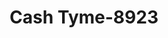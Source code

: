 ---
f_zip-code: 36093
f_state-code: AL
title: Cash Tyme-8923
f_phone: 334-514-9651
f_city-only: Wetumpka
f_address: 738 Us Highway 231 Wetumpka
f_location-unique-id: '8923'
slug: cash-tyme-8923
updated-on: '2024-05-30T13:46:58.046Z'
created-on: '2024-05-30T13:36:59.803Z'
published-on: '2024-05-30T13:54:32.469Z'
f_city-state: cms/city/wetumpka-al.md
f_company: cms/company/cash-tyme.md
f_state: cms/state/alabama.md
layout: '[payday-loan].html'
tags: payday-loan
---
